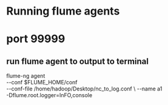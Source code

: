# Running flume agents

# port 99999

## run flume agent to output to terminal
flume-ng agent \
--conf $FLUME_HOME/conf \
--conf-file /home/hadoop/Desktop/nc_to_log.conf \ 
--name a1 \
-Dflume.root.logger=InFO,console